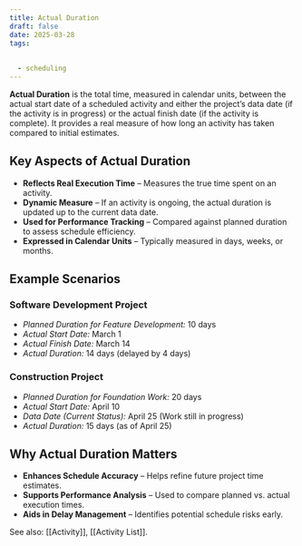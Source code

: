```yaml
---
title: Actual Duration
draft: false
date: 2025-03-28
tags:
  
  
  - scheduling
---
```


**Actual Duration** is the total time, measured in calendar units, between the actual start date of a scheduled activity and either the project’s data date (if the activity is in progress) or the actual finish date (if the activity is complete). It provides a real measure of how long an activity has taken compared to initial estimates.

## Key Aspects of Actual Duration
- **Reflects Real Execution Time** – Measures the true time spent on an activity.
- **Dynamic Measure** – If an activity is ongoing, the actual duration is updated up to the current data date.
- **Used for Performance Tracking** – Compared against planned duration to assess schedule efficiency.
- **Expressed in Calendar Units** – Typically measured in days, weeks, or months.

## Example Scenarios

### **Software Development Project**
- *Planned Duration for Feature Development:* 10 days  
- *Actual Start Date:* March 1  
- *Actual Finish Date:* March 14  
- *Actual Duration:* 14 days (delayed by 4 days)

### **Construction Project**
- *Planned Duration for Foundation Work:* 20 days  
- *Actual Start Date:* April 10  
- *Data Date (Current Status):* April 25 (Work still in progress)  
- *Actual Duration:* 15 days (as of April 25)

## Why Actual Duration Matters
- **Enhances Schedule Accuracy** – Helps refine future project time estimates.
- **Supports Performance Analysis** – Used to compare planned vs. actual execution times.
- **Aids in Delay Management** – Identifies potential schedule risks early.

See also: [[Activity]], [[Activity List]].
